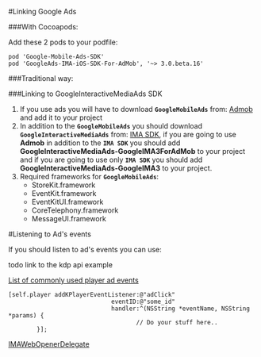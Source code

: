 #Linking Google Ads

###With Cocoapods:

Add these 2 pods to your podfile:

```
pod 'Google-Mobile-Ads-SDK'
pod 'GoogleAds-IMA-iOS-SDK-For-AdMob', '~> 3.0.beta.16'

```

###Traditional way:

###Linking to GoogleInteractiveMediaAds SDK
 1. If you use ads you will have to download **`GoogleMobileAds`** from: [Admob](https://developers.google.com/admob/ios/download) and add it to your project
 2. In addition to the **`GoogleMobileAds`** you should download **`GoogleInteractiveMediaAds`** from: [IMA SDK](https://developers.google.com/interactive-media-ads/docs/sdks/ios/download), if you are going to use **Admob** in addition to the **`IMA SDK`** you should add **GoogleInteractiveMediaAds-GoogleIMA3ForAdMob** to your project and if you are going to use only **`IMA SDK`** you should add **GoogleInteractiveMediaAds-GoogleIMA3** to your project.
 3. Required frameworks for **`GoogleMobileAds`**:
	- StoreKit.framework
	- EventKit.framework
	- EventKitUI.framework
	- CoreTelephony.framework
	- MessageUI.framework



#Listening to Ad's events

If you should listen to ad's events you can use:

todo link to the kdp api example

[List of commonly used player ad events](https://github.com/kaltura/DeveloperPortalDocs/blob/master/documentation/media-player/Kaltura-Media-Player-API.md#commonly-used-player-ad-events-ad-sequence-events)

```
[self.player addKPlayerEventListener:@"adClick"
                             eventID:@"some_id"
                             handler:^(NSString *eventName, NSString *params) {
            						// Do your stuff here..
        }];
```

[IMAWebOpenerDelegate](https://developers.google.com/interactive-media-ads/docs/sdks/ios/v3/api/protocol_i_m_a_web_opener_delegate-p#instance-methods)


